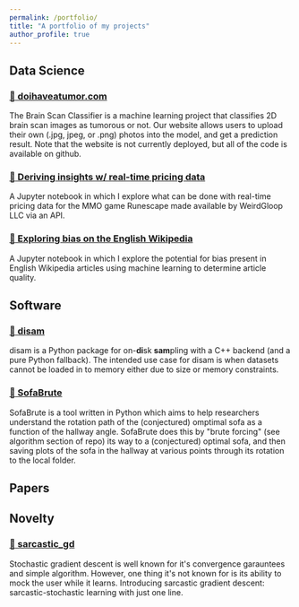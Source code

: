 ```yaml
---
permalink: /portfolio/
title: "A portfolio of my projects"
author_profile: true
---
```


## Data Science
### [:link: doihaveatumor.com](https://github.com/Nadr0jj/DATA515-Brain-Scan-Classification)
The Brain Scan Classifier is a machine learning project that classifies 2D brain scan images as tumorous or not. Our website allows users to upload their own (.jpg, jpeg, or .png) photos into the model, and get a prediction result. Note that the website is not currently deployed, but all of the code is available on github.

### [:link: Deriving insights w/ real-time pricing data](https://github.com/Nadr0jj/osrs_api_data_exploration/blob/main/osrs_api_data_exploration.ipynb)
A Jupyter notebook in which I explore what can be done with real-time pricing data for the MMO game Runescape made available by WeirdGloop LLC via an API.

### [:link: Exploring bias on the English Wikipedia](https://github.com/Nadr0jj/English-wikipedia-bias)
A Jupyter notebook in which I explore the potential for bias present in English Wikipedia articles using machine learning to determine article quality.

## Software
### [:link: disam](https://github.com/Nadr0jj/disam)
disam is a Python package for on-**di**sk **sam**pling with a C++ backend (and a pure Python fallback). The intended use case for disam is when datasets cannot be loaded in to memory either due to size or memory constraints.

### [:link: SofaBrute](https://github.com/Nadr0jj/SofaBrute)
SofaBrute is a tool written in Python which aims to help researchers understand the rotation path of the (conjectured) omptimal sofa as a function of the hallway angle. SofaBrute does this by "brute forcing" (see algorithm section of repo) its way to a (conjectured) optimal sofa, and then saving plots of the sofa in the hallway at various points through its rotation to the local folder.

###


## Papers

## Novelty

### [:link: sarcastic_gd](https://github.com/Nadr0jj/sarcastic_gd)
Stochastic gradient descent is well known for it's convergence garauntees and simple algorithm. However, one thing it's not known for is its ability to mock the user while it learns. Introducing sarcastic gradient descent: sarcastic-stochastic learning with just one line.
